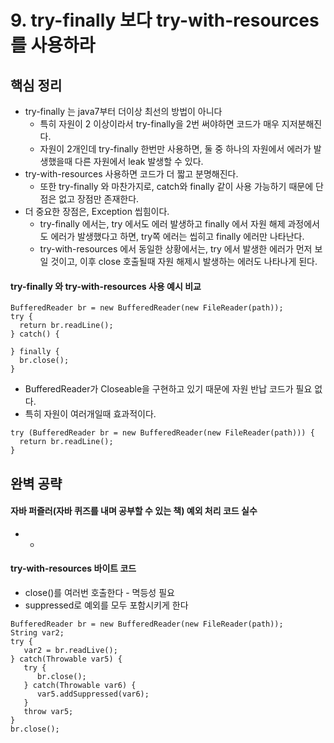 # 9. try-finally 보다 try-with-resources 를 사용하라
## 핵심 정리
 * try-finally 는 java7부터 더이상 최선의 방법이 아니다
    * 특히 자원이 2 이상이라서 try-finally을 2번 써야하면 코드가 매우 지저분해진다.
    * 자원이 2개인데 try-finally 한번만 사용하면, 둘 중 하나의 자원에서 에러가 발생했을때 다른 자원에서 leak 발생할 수 있다.
 * try-with-resources 사용하면 코드가 더 짧고 분명해진다.
    * 또한 try-finally 와 마찬가지로, catch와 finally 같이 사용 가능하기 때문에 단점은 없고 장점만 존재한다.
 * 더 중요한 장점은, Exception 씹힘이다.
    * try-finally 에서는, try 에서도 에러 발생하고 finally 에서 자원 해제 과정에서도 에러가 발생했다고 하면, try쪽 에러는 씹히고 finally 에러만 나타난다.
    * try-with-resources 에서 동일한 상황에서는, try 에서 발생한 에러가 먼저 보일 것이고, 이후 close 호출될때 자원 해제시 발생하는 에러도 나타나게 된다.

#### try-finally 와 try-with-resources 사용 예시 비교
```
BufferedReader br = new BufferedReader(new FileReader(path));
try {
  return br.readLine();
} catch() {

} finally {
  br.close();
}
```

 * BufferedReader가 Closeable을 구현하고 있기 때문에 자원 반납 코드가 필요 없다.
 * 특히 자원이 여러개일때 효과적이다.
```
try (BufferedReader br = new BufferedReader(new FileReader(path))) {
  return br.readLine();
}
```

## 완벽 공략
#### 자바 퍼즐러(자바 퀴즈를 내며 공부할 수 있는 책) 예외 처리 코드 실수
 * -
#### try-with-resources 바이트 코드
 * close()를 여러번 호출한다 - 멱등성 필요
 * suppressed로 예외를 모두 포함시키게 한다
```
BufferedReader br = new BufferedReader(new FileReader(path));
String var2;
try {
   var2 = br.readLive();
} catch(Throwable var5) {
   try {
      br.close();
   } catch(Throwable var6) {
      var5.addSuppressed(var6);
   }
   throw var5;
}
br.close();
```


